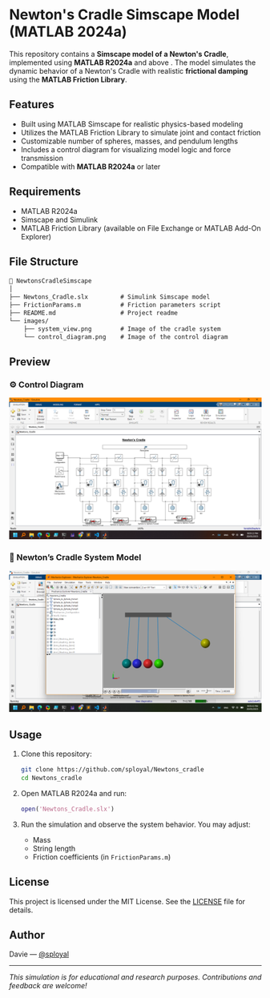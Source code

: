 # Newton's Cradle Simscape Model (MATLAB 2024a)

This repository contains a **Simscape model of a Newton's Cradle**, implemented using **MATLAB R2024a** and above . The model simulates the dynamic behavior of a Newton's Cradle with realistic **frictional damping** using the **MATLAB Friction Library**.

## Features

- Built using MATLAB Simscape for realistic physics-based modeling
- Utilizes the MATLAB Friction Library to simulate joint and contact friction
- Customizable number of spheres, masses, and pendulum lengths
- Includes a control diagram for visualizing model logic and force transmission
- Compatible with **MATLAB R2024a** or later

## Requirements

- MATLAB R2024a
- Simscape and Simulink
- MATLAB Friction Library (available on File Exchange or MATLAB Add-On Explorer)

## File Structure

```
📁 NewtonsCradleSimscape
│
├── Newtons_Cradle.slx         # Simulink Simscape model
├── FrictionParams.m           # Friction parameters script
├── README.md                  # Project readme
└── images/
    ├── system_view.png        # Image of the cradle system
    └── control_diagram.png    # Image of the control diagram
```

## Preview


### ⚙️ Control Diagram
![System Model](images/image%201.png)

### 📌 Newton’s Cradle System Model
![Control Diagram](images/image%204.png)

## Usage

1. Clone this repository:
   ```bash
   git clone https://github.com/sployal/Newtons_cradle
   cd Newtons_cradle
   ```

2. Open MATLAB R2024a and run:
   ```matlab
   open('Newtons_Cradle.slx')
   ```

3. Run the simulation and observe the system behavior. You may adjust:
   - Mass
   - String length
   - Friction coefficients (in `FrictionParams.m`)

## License

This project is licensed under the MIT License. See the [LICENSE](LICENSE) file for details.

## Author

Davie — [@sployal](https://github.com/sployal)

---

*This simulation is for educational and research purposes. Contributions and feedback are welcome!*
